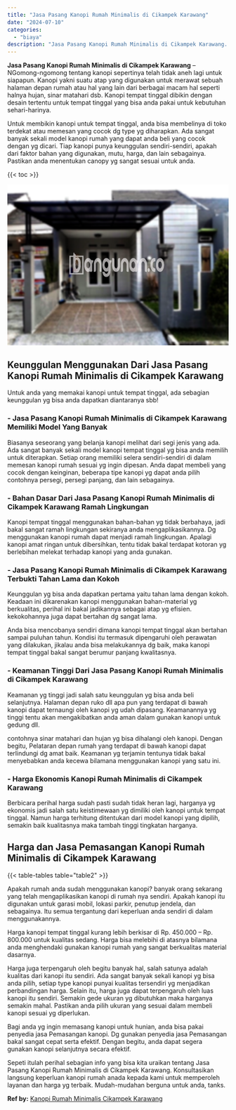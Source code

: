 ```yaml
---
title: "Jasa Pasang Kanopi Rumah Minimalis di Cikampek Karawang"
date: "2024-07-10"
categories: 
  - "biaya"
description: "Jasa Pasang Kanopi Rumah Minimalis di Cikampek Karawang. Sepeti itulah perihal sebagian info yang bisa kita uraikan tentang Jasa Pasang Kanopi Rumah Minimali..."
---
```


**Jasa Pasang Kanopi Rumah Minimalis di Cikampek Karawang** – NGomong-ngomong tentang kanopi sepertinya telah tidak aneh lagi untuk siapapun. Kanopi yakni suatu atap yang digunakan untuk merawat sebuah halaman depan rumah atau hal yang lain dari berbagai macam hal seperti halnya hujan, sinar matahari dsb. Kanopi tempat tinggal dibikin dengan desain tertentu untuk tempat tinggal yang bisa anda pakai untuk kebutuhan sehari-harinya.

Untuk membikin kanopi untuk tempat tinggal, anda bisa membelinya di toko terdekat atau memesan yang cocok dg type yg diharapkan. Ada sangat banyak sekali model kanopi rumah yang dapat anda beli yang cocok dengan yg dicari. Tiap kanopi punya keunggulan sendiri-sendiri, apakah dari faktor bahan yang digunakan, mutu, harga, dan lain sebagainya. Pastikan anda menentukan canopy yg sangat sesuai untuk anda.

{{< toc >}}

![Jasa Pasang Kanopi Rumah Minimalis di Cikampek Karawang](/images/harga-kanopi-minimalis-29.png)

## Keunggulan Menggunakan Dari Jasa Pasang Kanopi Rumah Minimalis di Cikampek Karawang

Untuk anda yang memakai kanopi untuk tempat tinggal, ada sebagian keunggulan yg bisa anda dapatkan diantaranya sbb!

### \- Jasa Pasang Kanopi Rumah Minimalis di Cikampek Karawang Memiliki Model Yang Banyak

Biasanya seseorang yang belanja kanopi melihat dari segi jenis yang ada. Ada sangat banyak sekali model kanopi tempat tinggal yg bisa anda memilih untuk diterapkan. Setiap orang memiliki selera sendiri-sendiri di dalam memesan kanopi rumah sesuai yg ingin dipesan. Anda dapat membeli yang cocok dengan keinginan, beberapa tipe kanopi yg dapat anda pilih contohnya persegi, persegi panjang, dan lain sebagainya.

### \- Bahan Dasar Dari Jasa Pasang Kanopi Rumah Minimalis di Cikampek Karawang Ramah Lingkungan

Kanopi tempat tinggal menggunakan bahan-bahan yg tidak berbahaya, jadi bakal sangat ramah lingkungan sekiranya anda mengaplikasikannya. Dg menggunakan kanopi rumah dapat menjadi ramah lingkungan. Apalagi kanopi amat ringan untuk dibersihkan, tentu tidak bakal terdapat kotoran yg berlebihan melekat terhadap kanopi yang anda gunakan.

### \- Jasa Pasang Kanopi Rumah Minimalis di Cikampek Karawang Terbukti Tahan Lama dan Kokoh

Keunggulan yg bisa anda dapatkan pertama yaitu tahan lama dengan kokoh. Keadaan ini dikarenakan kanopi menggunakan bahan-material yg berkualitas, perihal ini bakal jadikannya sebagai atap yg efisien. kekokohannya juga dapat bertahan dg sangat lama.

Anda bisa mencobanya sendiri dimana kanopi tempat tinggal akan bertahan sampai puluhan tahun. Kondisi itu termasuk dipengaruhi oleh perawatan yang dilakukan, jikalau anda bisa melakukannya dg baik, maka kanopi tempat tinggal bakal sangat berumur panjang kwalitasnya.

### \- Keamanan Tinggi Dari Jasa Pasang Kanopi Rumah Minimalis di Cikampek Karawang

Keamanan yg tinggi jadi salah satu keunggulan yg bisa anda beli selanjutnya. Halaman depan ruko dll apa pun yang terdapat di bawah kanopi dapat ternaungi oleh kanopi yg udah dipasang. Keamanannya yg tinggi tentu akan mengakibatkan anda aman dalam gunakan kanopi untuk gedung dll.

contohnya sinar matahari dan hujan yg bisa dihalangi oleh kanopi. Dengan begitu, Pelataran depan rumah yang terdapat di bawah kanopi dapat terlindungi dg amat baik. Keamanan yg terjamin tentunya tidak bakal menyebabkan anda kecewa bilamana menggunakan kanopi yang satu ini.

### \- Harga Ekonomis Kanopi Rumah Minimalis di Cikampek Karawang

Berbicara perihal harga sudah pasti sudah tidak heran lagi, harganya yg ekonomis jadi salah satu keistimewaan yg dimiliki oleh kanopi untuk tempat tinggal. Namun harga terhitung ditentukan dari model kanopi yang dipilih, semakin baik kualitasnya maka tambah tinggi tingkatan harganya.

## Harga dan Jasa Pemasangan Kanopi Rumah Minimalis di Cikampek Karawang

{{< table-tables table="table2" >}}

Apakah rumah anda sudah menggunakan kanopi? banyak orang sekarang yang telah mengaplikasikan kanopi di rumah nya sendiri. Apakah kanopi itu digunakan untuk garasi mobil, lokasi parkir, penutup jendela, dan sebagainya. Itu semua tergantung dari keperluan anda sendiri di dalam menggunakannya.

Harga kanopi tempat tinggal kurang lebih berkisar di Rp. 450.000 – Rp. 800.000 untuk kualitas sedang. Harga bisa melebihi di atasnya bilamana anda menghendaki gunakan kanopi rumah yang sangat berkualitas material dasarnya.

Harga juga terpengaruh oleh begitu banyak hal, salah satunya adalah kualitas dari kanopi itu sendiri. Ada sangat banyak sekali kanopi yg bisa anda pilih, setiap type kanopi punyai kualitas tersendiri yg menjadikan perbandingan harga. Selain itu, harga juga dapat terpengaruh oleh luas kanopi itu sendiri. Semakin gede ukuran yg dibutuhkan maka harganya semakin mahal. Pastikan anda pilih ukuran yang sesuai dalam membeli kanopi sesuai yg diperlukan.

Bagi anda yg ingin memasang kanopi untuk hunian, anda bisa pakai penyedia jasa Pemasangan kanopi. Dg gunakan penyedia jasa Pemasangan bakal sangat cepat serta efektif. Dengan begitu, anda dapat segera gunakan kanopi selanjutnya secara efektif.

Sepeti itulah perihal sebagian info yang bisa kita uraikan tentang Jasa Pasang Kanopi Rumah Minimalis di Cikampek Karawang. Konsultasikan langsung keperluan kanopi rumah anada kepada kami untuk memperoleh layanan dan harga yg terbaik. Mudah-mudahan berguna untuk anda, tanks.

**Ref by:**  [Kanopi Rumah Minimalis Cikampek Karawang](https://id.wikipedia.org/wiki/Kanopi)
